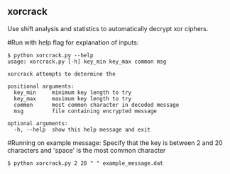 ## xorcrack
Use shift analysis and statistics to automatically decrypt xor ciphers.

#Run with help flag for explanation of inputs:
```
$ python xorcrack.py --help
usage: xorcrack.py [-h] key_min key_max common msg

xorcrack attempts to determine the

positional arguments:
  key_min     minimum key length to try
  key_max     maximum key length to try
  common      most common character in decoded message
  msg         file containing encrypted message

optional arguments:
  -h, --help  show this help message and exit

```

#Running on example message:
Specify that the key is between 2 and 20 characters and 'space' is the most common character
```
$ python xorcrack.py 2 20 " " example_message.dat
```
